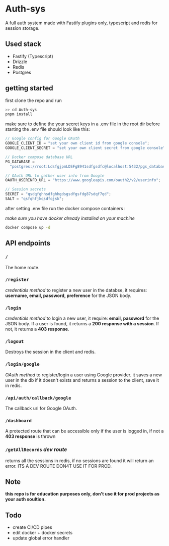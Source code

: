 ﻿# Auth-sys

A full auth system made with Fastify plugins only, typescript and redis for session storage.

## Used stack

- Fastify (Typescript)
- Drizzle
- Redis
- Postgres

## getting started

first clone the repo and run

```bash
>> cd Auth-sys
pnpm install
```

make sure to define the your secret keys in a .env file in the root dir before starting the .env file should look like this:

```ts
// Google config for Google OAuth
GOOGLE_CLIENT_ID = "set your own client id from google console";
GOOGLE_CLIENT_SECRET = "set your own client secret from google console";

// Docker compose database URL
PG_DATABASE =
  "postgres://root:LdsfgjpmLDSFg8941sdfgsdfc@localhost:5432/pgs_database";

// OAuth URL to gather user info from Google
OAUTH_USERINFO_URL = "https://www.googleapis.com/oauth2/v2/userinfo";

// Session secrets
SECRET = "qsdqfghhsdfghhgdsgsdfgsfdg87sdqf7qd";
SALT = "qsfqhfjkqsdfqjsk";
```

after setting .env file run the docker compose containers :

_make sure you have docker already installed on your machine_

```bash
docker compose up -d
```

## API endpoints

### `/`

The home route.

### `/register`

_credentials method_ to register a new user in the databse, it requires: **username, email, password, preference** for the JSON body.

### `/login`

_credentials method_ to login a new user, it require: **email, password** for the JSON body. If a user is found, it returns a **200 response with a session**. If not, it returns a **403 response**.

### `/logout`

Destroys the session in the client and redis.

### `/login/google`

_OAuth method_ to register/login a user using Google provider. it saves a new user in the db if it doesn't exists and returns a session to the client, save it in redis.

### `/api/auth/callback/google`

The callback uri for Google OAuth.

### `/dashboard`

A protected route that can be accessible only if the user is logged in, if not a **403 response** is thrown

### `/getAllRecords` _dev route_

returns all the sessions in redis, if no sessions are found it will return an error.
ITS A DEV ROUTE DON4T USE IT FOR PROD.

## Note

**this repo is for education purposes only, don't use it for prod projects as your auth soultion.**

## Todo

- create CI/CD pipes
- edit docker + docker secrets
- update global error handler
